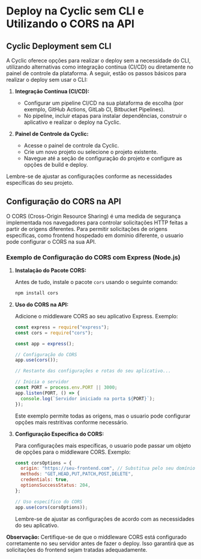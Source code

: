 # Deploy na Cyclic sem CLI e Utilizando o CORS na API

## Cyclic Deployment sem CLI

A Cyclic oferece opções para realizar o deploy sem a necessidade do CLI, utilizando alternativas como integração contínua (CI/CD) ou diretamente no painel de controle da plataforma. A seguir, estão os passos básicos para realizar o deploy sem usar o CLI:

1. **Integração Contínua (CI/CD):**

   - Configurar um pipeline CI/CD na sua plataforma de escolha (por exemplo, GitHub Actions, GitLab CI, Bitbucket Pipelines).
   - No pipeline, incluir etapas para instalar dependências, construir o aplicativo e realizar o deploy na Cyclic.

2. **Painel de Controle da Cyclic:**
   - Acesse o painel de controle da Cyclic.
   - Crie um novo projeto ou selecione o projeto existente.
   - Navegue até a seção de configuração do projeto e configure as opções de build e deploy.

Lembre-se de ajustar as configurações conforme as necessidades específicas do seu projeto.

## Configuração do CORS na API

O CORS (Cross-Origin Resource Sharing) é uma medida de segurança implementada nos navegadores para controlar solicitações HTTP feitas a partir de origens diferentes. Para permitir solicitações de origens específicas, como frontend hospedado em domínio diferente, o usuario pode configurar o CORS na sua API.

### Exemplo de Configuração do CORS com Express (Node.js)

1. **Instalação do Pacote CORS:**

   Antes de tudo, instale o pacote `cors` usando o seguinte comando:

   ```bash
   npm install cors
   ```

2. **Uso do CORS na API:**

   Adicione o middleware CORS ao seu aplicativo Express. Exemplo:

   ```javascript
   const express = require("express");
   const cors = require("cors");

   const app = express();

   // Configuração do CORS
   app.use(cors());

   // Restante das configurações e rotas do seu aplicativo...

   // Inicia o servidor
   const PORT = process.env.PORT || 3000;
   app.listen(PORT, () => {
     console.log(`Servidor iniciado na porta ${PORT}`);
   });
   ```

   Este exemplo permite todas as origens, mas o usuario pode configurar opções mais restritivas conforme necessário.

3. **Configuração Específica do CORS:**

   Para configurações mais específicas, o usuario pode passar um objeto de opções para o middleware CORS. Exemplo:

   ```javascript
   const corsOptions = {
     origin: "https://seu-frontend.com", // Substitua pelo seu domínio frontend
     methods: "GET,HEAD,PUT,PATCH,POST,DELETE",
     credentials: true,
     optionsSuccessStatus: 204,
   };

   // Uso específico do CORS
   app.use(cors(corsOptions));
   ```

   Lembre-se de ajustar as configurações de acordo com as necessidades do seu aplicativo.

**Observação:** Certifique-se de que o middleware CORS está configurado corretamente no seu servidor antes de fazer o deploy. Isso garantirá que as solicitações do frontend sejam tratadas adequadamente.
